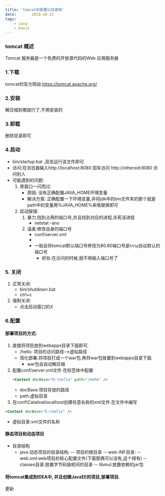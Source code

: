 ```yaml
---
title: 'tomcat的配置以及使用'
date:       2019-10-21
tags:
	- Java
	- basis
---
```


### tomcat 概述
Tomcat 服务器是一个免费的开放源代码的Web 应用服务器

### 1.下载
tomcat的官方网站:https://tomcat.apache.org/
### 2.安装
解压缩到哪就行了,不用安装的
### 3.卸载
删除目录即可
### 4.启动
* bin/startup.bat ,双击运行该文件即可
* 访问:在浏览器输入http://localhost:8080 回车访问
        http://othersid:8080 访问别人
* 可能遇到的问题:
    1. 黑窗口一闪而过:
        * 原因: 没有正确配置JAVA_HOME环境变量
        * 解决方案: 正确配置一下环境变量,并将jdk中的bin文件夹的那个就是path中的变量用%JAVA_HOME%来哦替换即可
    2. 启动报错:
        1. 暴力:找到占用的端口号,并且找到对应的进程,杀死该进程
            * netstat -ano
        2. 温柔:修改自身的端口号
            * conf/server.xml
            * <Connector port="8888" protocol="HTTP/1.1"
            connectionTimeout="20000"
            redirectPort="8445"/>
            * 一般会将tomcat默认端口号修改为80.80端口号是`http`协议默认的端口号
                * 好处:在访问的时候,就不用输入端口号了

### 5. 关闭
1. 正常关闭:
    * bin/shutdown.bat
    * ctrl+c
2. 强制关闭:
    * 点击启动窗口的X

### 6.配置
#### 部署项目的方式:
1. 直接将项目放到webapps目录下面即可.
    * /hello: 项目的访问路径-->虚拟路径
    * 简化部署:将项目打成一个war包,再将war包放置到webapps目录下面.
        * war包会自动解压缩
2. 配置conf/server.xml文件
    在<Host>标签体中配置
    ```html
    <Context docBase="D:\hello" path="/hehe" />
    ```
    * docBase:项目存放的路径
    * path:虚拟目录
3. 在conf\Catalina\localhost创建任意名称的xml文件.在文件中编写
```html
<Context docBase="E:\hello" />
```
* 虚拟目录:xml文件的名称    

#### 静态项目和动态项目

* 目录结构
    * java 动态项目的目录结构:
        -- 项目的根目录
            -- web-INF目录:
                -- web.xml:web项目的核心配置文件(下面那俩可以没有,这个得有)
                -- classes目录:放置字节码我呢间的目录
                -- libmul:放置依赖的jar包

#### 将tomcat集成到IDEA中, 并且创建JavaEE的项目,部署项目.

更新